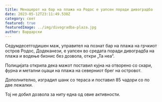 ```yaml
---
title: Менаџерот на бар на плажа на Родос е уапсен поради дивоградба
date: 2023-05-12T23:11:49.538Z
category: свет
featured: true
featuredImage: ../img/divogradba-plaza.jpg
author: Вардарски
---
```

Седумдесетгодишен маж, управител на познат бар на плажа на грчкиот остров Родос, Додеканези, е уапсен во средата поради дивоградба на плажа и водење бизнис без дозвола, откри „Та неа“.

Полицијата открила дека мажот поставил кујна на отворено со скари, фурна и метални оџаци на плажа на северниот брег на островот.

Дополнително, изградил шанк со тераса и поставил 85 чадори со по две лежалки.

Тој не добил дозвола за ниту една од овие активности.